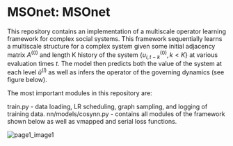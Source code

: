 # MSOnet: MSOnet

This repository contains an implementation of a multiscale operator learning framework for complex social systems. This framework sequentially learns a multiscale structure for a complex system given some initial adjacency matrix $A^{(0)}$ and length K history of the system {$u_{i,t-k}^{(0)}, k<K$} at various evaluation times $t$. The model then predicts both the value of the system at each level $\tilde{u}^{(l)}$ as well as infers the operator of the governing dynamics (see figure below).

The most important modules in this repository are:

train.py - data loading, LR scheduling, graph sampling, and logging of training data.
nn/models/cosynn.py - contains all modules of the framework shown below as well as vmapped and serial loss functions.

![page1_image1](https://github.com/nngabe/msonet/assets/50005216/a947fa80-9a06-4818-8012-49a4186d2622)
